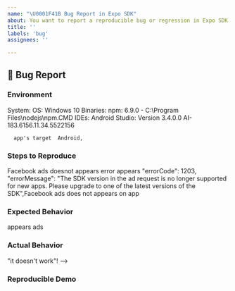 ```yaml
---
name: "\U0001F41B Bug Report in Expo SDK"
about: You want to report a reproducible bug or regression in Expo SDK.
title: ''
labels: 'bug'
assignees: ''

---
```


## 🐛 Bug Report

### Environment

 System:
      OS: Windows 10
    Binaries:
      npm: 6.9.0 - C:\Program Files\nodejs\npm.CMD
    IDEs:
      Android Studio: Version  3.4.0.0 AI-183.6156.11.34.5522156
      
      
      app's target  Android, 

### Steps to Reproduce

Facebook ads doesnot appears 
error appears 
"errorCode": 1203, "errorMessage": "The SDK version in the ad request is no longer supported for new apps. Please upgrade to one of the latest versions of the SDK",Facebook ads does not appears on app

### Expected Behavior

appears ads 

### Actual Behavior

 "it doesn't work"!
-->

### Reproducible Demo

<!--
  Please share a project that reproduces the issue.
  There are two ways to do it:

     can’t share the real code.

   

  This is a good guide to creating bug demos: https://stackoverflow.com/help/mcve
  Once you’re done, copy and paste the link to the Snack or a public GitHub repository below:
-->

<!--
  What happens if you skip this step?

  Someone will read your bug report, and maybe will be able to help you,
  but it’s unlikely that it will get much attention from the team. Eventually,
  the issue will likely get closed in favor of issues that have reproducible demos.

  Please remember that:

    * Issues without reproducible demos have a very low priority.
    * The person fixing the bug would have to do that anyway. Please be respectful of their time.
    * You might figure out the issues yourself as you work on extracting it.

  Thanks for helping us help you!
-->
